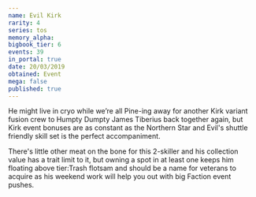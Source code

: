 ```yaml
---
name: Evil Kirk
rarity: 4
series: tos
memory_alpha:
bigbook_tier: 6
events: 39
in_portal: true
date: 20/03/2019
obtained: Event
mega: false
published: true
---
```


He might live in cryo while we’re all Pine-ing away for another Kirk variant fusion crew to Humpty Dumpty James Tiberius back together again, but Kirk event bonuses are as constant as the Northern Star and Evil's shuttle friendly skill set is the perfect accompaniment.

There's little other meat on the bone for this 2-skiller and his collection value has a trait limit to it, but owning a spot in at least one keeps him floating above tier:Trash flotsam and should be a name for veterans to acquire as his weekend work will help you out with big Faction event pushes.
